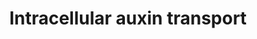 ---
annotations: []
authors:
- Pjaiswal
- Khanspers
- MaintBot
- Eweitz
- Finterly
description: In addition to the PIN family proteins that are mainly involved in the
  intercellular Autin transport via the Auxin Polar Transport pathway (WP2941) mediated
  by PIN proteins located on the plasmamembrane, the Arabidopsis PIN family members
  PIN5, PIN6 and PIN8 are located on the endoplasmic reticulum membrane/envelope.
  PIN6 is also likely co-located with the nuclear membrane. According to Sawchuk MG
  et al. (2013) PIN5, PIN6 and PIN8 play roles in leaf vein patterning.  PIN5 and
  PIN8 play an antagonistic role in regulating the intercellular auxin transport as
  well as in gametophyte (pollen) and sporophyte development.  Not much is known about
  the direction of auxin flow mediated by the PILS. However,  they help in increasing
  the free auxin amount in the cytoplasm.
last-edited: 2021-05-31
organisms:
- Arabidopsis thaliana
redirect_from:
- /index.php/Pathway:WP3628
- /instance/WP3628
- /instance/WP3628_r118620
revision: r118620
schema-jsonld:
- '@context': https://schema.org/
  '@id': https://wikipathways.github.io/pathways/WP3628.html
  '@type': Dataset
  creator:
    '@type': Organization
    name: WikiPathways
  description: In addition to the PIN family proteins that are mainly involved in
    the intercellular Autin transport via the Auxin Polar Transport pathway (WP2941)
    mediated by PIN proteins located on the plasmamembrane, the Arabidopsis PIN family
    members PIN5, PIN6 and PIN8 are located on the endoplasmic reticulum membrane/envelope.
    PIN6 is also likely co-located with the nuclear membrane. According to Sawchuk
    MG et al. (2013) PIN5, PIN6 and PIN8 play roles in leaf vein patterning.  PIN5
    and PIN8 play an antagonistic role in regulating the intercellular auxin transport
    as well as in gametophyte (pollen) and sporophyte development.  Not much is known
    about the direction of auxin flow mediated by the PILS. However,  they help in
    increasing the free auxin amount in the cytoplasm.
  keywords:
  - IAA
  - PILS1
  - PILS2
  - PILS3
  - PILS4
  - PILS5
  - PILS6
  - PILS7
  - PIN5
  - PIN6
  - PIN8
  license: CC0
  name: Intracellular auxin transport
seo: CreativeWork
title: Intracellular auxin transport
wpid: WP3628
---